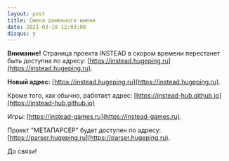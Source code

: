 ```yaml
---
layout: post
title: Смена доменного имени
date: 2021-03-10 12:03:00
disqus: y
---
```


**Внимание!** Страница проекта INSTEAD в скором времени перестанет быть доступна по адресу: 
[https://instead.hugeping.ru](https://instead.hugeping.ru). 

**Новый адрес:** [https://instead.hugeping.ru](https://instead.hugeping.ru).

Кроме того, как обычно, работает адрес: [https://instead-hub.github.io](https://instead-hub.github.io)

Игры: [https://instead-games.ru](https://instead-games.ru).

Проект "МЕТАПАРСЕР" будет доступен по адресу: [https://parser.hugeping.ru](https://parser.hugeping.ru).

До связи!
